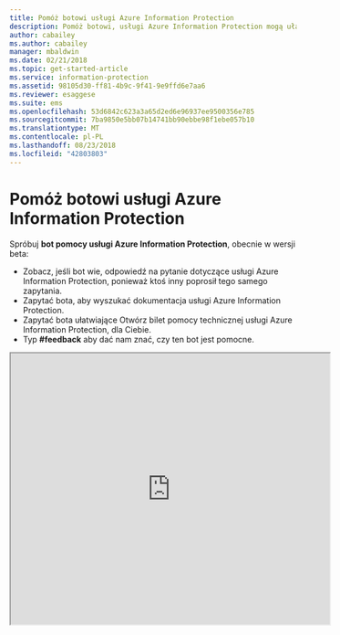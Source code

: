 ```yaml
---
title: Pomóż botowi usługi Azure Information Protection
description: Pomóż botowi, usługi Azure Information Protection mogą ułatwić uzyskanie odpowiedzi na pytania, Wyszukaj dokumenty lub Otwórz bilet pomocy technicznej, jeśli potrzebujesz pomocy technicznej.
author: cabailey
ms.author: cabailey
manager: mbaldwin
ms.date: 02/21/2018
ms.topic: get-started-article
ms.service: information-protection
ms.assetid: 98105d30-ff81-4b9c-9f41-9e9ffd6e7aa6
ms.reviewer: esaggese
ms.suite: ems
ms.openlocfilehash: 53d6842c623a3a65d2ed6e96937ee9500356e785
ms.sourcegitcommit: 7ba9850e5bb07b14741bb90ebbe98f1ebe057b10
ms.translationtype: MT
ms.contentlocale: pl-PL
ms.lasthandoff: 08/23/2018
ms.locfileid: "42803803"
---
```

# <a name="help-bot-for-azure-information-protection"></a>Pomóż botowi usługi Azure Information Protection

Spróbuj **bot pomocy usługi Azure Information Protection**, obecnie w wersji beta:

- Zobacz, jeśli bot wie, odpowiedź na pytanie dotyczące usługi Azure Information Protection, ponieważ ktoś inny poprosił tego samego zapytania.
- Zapytać bota, aby wyszukać dokumentacja usługi Azure Information Protection.
- Zapytać bota ułatwiające Otwórz bilet pomocy technicznej usługi Azure Information Protection, dla Ciebie.
- Typ **#feedback** aby dać nam znać, czy ten bot jest pomocne.


<iframe width="560" height="475" src="https://webchat.botframework.com/embed/AIPformalBOT?s=SwZOTnCyj6w.cwA.zYE.Wdf87z08R7NHjtaev84v0nLC0urEfQJ2_5bUgvtIR9Q"></iframe>


